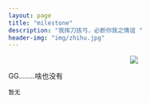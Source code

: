 ```yaml
---
layout: page
title: "milestone"
description: "我挥刀拔弓，必断你我之情谊 "
header-img: "img/zhihu.jpg"
---
```



<center>
    <p><img src="http://7xlfkx.com1.z0.glb.clouddn.com/white2.jpg" align="center"></p>
</center>


GG........啥也没有

    暂无





